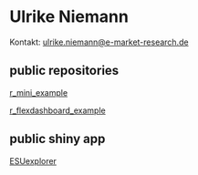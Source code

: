 # Ulrike Niemann

Kontakt: [ulrike.niemann@e-market-research.de](ulrike.niemann@e-market-research.de)


## public repositories


[r_mini_example](https://ulrikeniemann.github.io/r_mini_example/)

[r_flexdashboard_example](https://ulrikeniemann.github.io/r_flexdashboard_example/)

## public shiny app

[ESUexplorer](https://ulrikeniemann.shinyapps.io/esuexplorer/)
